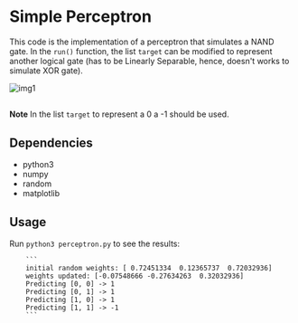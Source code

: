 # Simple Perceptron

This code is the implementation of a perceptron that simulates a NAND gate. In the ``run()`` function, the list ``target`` can be modified to represent another logical gate (has to be Linearly Separable, hence, doesn't works to simulate XOR gate).

![img1](http://www.ece.utep.edu/research/webfuzzy/docs/kk-thesis/kk-thesis-html/img40.gif "Linearly Separable example")
## 
**Note** In the list ``target`` to represent a 0 a -1 should be used.

## Dependencies
* python3
* numpy
* random
* matplotlib

## Usage

Run ``python3 perceptron.py`` to see the results:

        ```
        initial random weights: [ 0.72451334  0.12365737  0.72032936]
        weights updated: [-0.07548666 -0.27634263  0.32032936]
        Predicting [0, 0] -> 1
        Predicting [0, 1] -> 1
        Predicting [1, 0] -> 1
        Predicting [1, 1] -> -1
        ```
